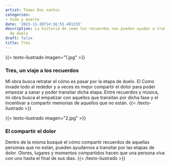 ```yaml
---
artist: Tomas Dos santos
categories:
- Vida y muerte
date: '2023-11-28T14:16:55.481333'
description: La historia de como los recuerdos nos pueden ayudar a transitar una etapa
  de duelo
draft: false
title: Tres
---
```

{{< texto-ilustrado imagen="1.jpg" >}}
### Tres, un viaje a los recuerdos

Mi obra busca retratar el cómo es pasar por la etapa de duelo. El Como invade todo al rededor y a veces es mejor compartir el dolor para poder empezar a sanar y poder transitar dicha etapa. Entre recuerdos y música, mi obra busca el empatizar con aquellos que transitan por dicha fase y el incentivar a compartir memorias de aquellos que no están.
{{< /texto-ilustrado >}}


{{< texto-ilustrado imagen="2.jpg" >}}
### El compartir el dolor

Dentro de la misma busqué el cómo compartir recuerdos de aquellas personas que no están, pueden ayudarnos a transitar por las etapas de dolor. Olores, lugares y momentos compartidos hacen que una persona viva con uno hasta el final de sus dias.
{{< /texto-ilustrado >}}
